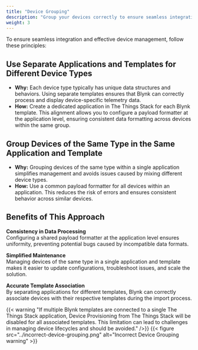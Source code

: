 ```yaml
---
title: "Device Grouping"
description: "Group your devices correctly to ensure seamless integration and effective device management."
weight: 3
---
```


To ensure seamless integration and effective device management, follow these principles:

## Use Separate Applications and Templates for Different Device Types
* **Why:** Each device type typically has unique data structures and behaviors. Using separate templates ensures that Blynk can correctly process and display device-specific telemetry data.
* **How:** Create a dedicated application in The Things Stack for each Blynk template. This alignment allows you to configure a payload formatter at the application level, ensuring consistent data formatting across devices within the same group.

## Group Devices of the Same Type in the Same Application and Template
* **Why:** Grouping devices of the same type within a single application simplifies management and avoids issues caused by mixing different device types.
* **How:** Use a common payload formatter for all devices within an application. This reduces the risk of errors and ensures consistent behavior across similar devices.

## Benefits of This Approach
**Consistency in Data Processing** \
Configuring a shared payload formatter at the application level ensures uniformity, preventing potential bugs caused by incompatible data formats.

**Simplified Maintenance** \
Managing devices of the same type in a single application and template makes it easier to update configurations, troubleshoot issues, and scale the solution.

**Accurate Template Association** \
By separating applications for different templates, Blynk can correctly associate devices with their respective templates during the import process.

{{< warning "If multiple Blynk templates are connected to a single The Things Stack application, Device Provisioning from The Things Stack will be disabled for all associated templates. This limitation can lead to challenges in managing device lifecycles and should be avoided." />}}
{{< figure src="../incorrect-device-grouping.png" alt="Incorrect Device Grouping warning" >}}
